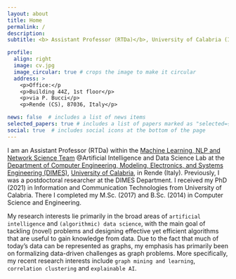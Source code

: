 ```yaml
---
layout: about
title: Home
permalink: /
description: 
subtitle: <b> Assistant Professor (RTDa)</b>, University of Calabria (Italy)

profile:
  align: right
  image: cv.jpg
  image_circular: true # crops the image to make it circular
  address: >
    <p>Office:</p
    <p>Building 44Z, 1st floor</p>
    <p>via P. Bucci</p>
    <p>Rende (CS), 87036, Italy</p>

news: false  # includes a list of news items
selected_papers: true # includes a list of papers marked as "selected={true}"
social: true  # includes social icons at the bottom of the page
---
```




I am an Assistant Professor (RTDa) within the [Machine Learning, NLP and Network Science Team](https://mlnteam-unical.github.io/) @Artificial Intelligence and Data Science Lab at the [Department of Computer Engineering, Modeling, Electronics, and Systems Engineering (DIMES)](http://www.dimes.unical.it/), [University of Calabria](https://unical.it/), in Rende (Italy). Previously, I was a postdoctoral researcher at the DIMES Department. I received my PhD (2021) in Information and Communication Technologies from University of Calabria. There I completed my M.Sc. (2017) and B.Sc. (2014) in Computer Science and Engineering.

My research interests lie primarily in the broad areas of `artificial intelligence` and `(algorithmic) data science`, with the main goal of tackling (novel) problems and designing effective yet efficient algorithms that are useful to gain knowledge from data. Due to the fact that much of today’s data can be represented as graphs, my emphasis has primarily been on formalizing data-driven challenges as graph problems. More specifically, my recent research interests include `graph mining and learning`, `correlation clustering` and `explainable AI`.

<!---

Write your biography here. Tell the world about yourself. Link to your favorite [subreddit](http://reddit.com). You can put a picture in, too. The code is already in, just name your picture `prof_pic.jpg` and put it in the `img/` folder.

Put your address / P.O. box / other info right below your picture. You can also disable any these elements by editing `profile` property of the YAML header of your `_pages/about.md`. Edit `_bibliography/papers.bib` and Jekyll will render your [publications page](/al-folio/publications/) automatically.

Link to your social media connections, too. This theme is set up to use [Font Awesome icons](http://fortawesome.github.io/Font-Awesome/) and [Academicons](https://jpswalsh.github.io/academicons/), like the ones below. Add your Facebook, Twitter, LinkedIn, Google Scholar, or just disable all of them.

-->